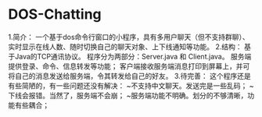 # DOS-Chatting
1.简介：
  一个基于dos命令行窗口的小程序，具有多用户聊天（但不支持群聊）、实时显示在线人数、随时切换自己的聊天对象、上下线通知等功能。
2.结构：
  基于Java的TCP通讯协议。
  程序分为两部分：Server.java 和 Client.java。
  服务端提供登录、命令、信息转发等功能；
  客户端接收服务端消息打印到屏幕上，并可将自己的消息发送给服务端，令其转发给自己的好友。
3.待完善：
  这个程序还是有些简陋的，有一些问题还没有解决：
  ~不支持中文聊天。发送完是一些乱码；
  ~下线会报错。当然了，服务端不会崩；
  ~服务端功能不明确。划分的不够清晰，功能有些耦合；
  
